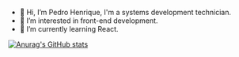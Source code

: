 - 👋 Hi, I’m Pedro Henrique, I'm a systems development technician.
- 👀 I’m interested in front-end development.
- 🌱 I’m currently learning React.

[![Anurag's GitHub stats](https://github-readme-stats.vercel.app/api?username=PedroHenrique-42&theme=nightowl)](https://github.com/anuraghazra/github-readme-stats)

<!---
PedroHenrique-42/PedroHenrique-42 is a ✨ special ✨ repository because its `README.md` (this file) appears on your GitHub profile.
You can click the Preview link to take a look at your changes.
--->

